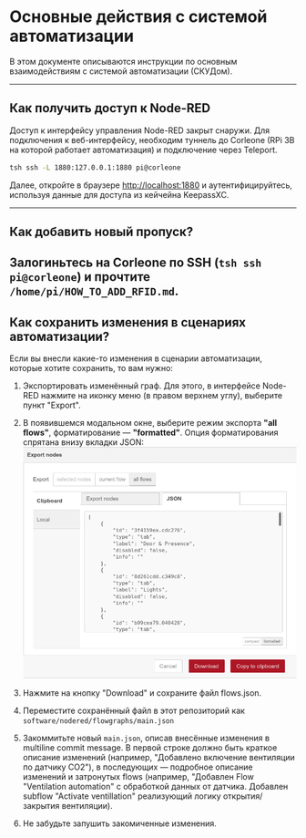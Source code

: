 # Основные действия с системой автоматизации
В этом документе описываются инструкции по основным взаимодействиям с системой автоматизации (СКУДом).

-----

## Как получить доступ к Node-RED
Доступ к интерфейсу управления Node-RED закрыт снаружи. 
Для подключения к веб-интерфейсу, необходим туннель до Corleone (RPi 3B на которой работает автоматизация)
и подключение через Teleport.

```bash
tsh ssh -L 1880:127.0.0.1:1880 pi@corleone
```

Далее, откройте в браузере [http://localhost:1880](http://localhost:1880) и аутентифицируйтесь, 
используя данные для доступа из кейчейна KeepassXC.

-----

## Как добавить новый пропуск?
Залогиньтесь на Corleone по SSH (`tsh ssh pi@corleone`) и прочтите `/home/pi/HOW_TO_ADD_RFID.md`.
-----

## Как сохранить изменения в сценариях автоматизации?
Если вы внесли какие-то изменения в сценарии автоматизации, которые хотите сохранить, то вам нужно:

  1. Экспортировать изменённый граф. Для этого, в интерфейсе Node-RED нажмите на иконку меню (в правом верхнем углу),
     выберите пункт "Export".

  2. В появившемся модальном окне, выберите режим экспорта **"all flows"**, форматирование — **"formatted"**. 
  Опция форматирования спрятана внизу вкладки JSON:
  ![NodeRed export](./nodered_export.png)

  3. Нажмите на кнопку "Download" и сохраните файл flows.json.

  4. Переместите сохранённый файл в этот репозиторий как `software/nodered/flowgraphs/main.json`

  5. Закоммитьте новый `main.json`, описав внесённые изменения в multiline commit message. В первой строке должно быть краткое описание 
     изменений (например, "Добавлено включение вентиляции по датчику CO2"), в последующих — подробное описание 
     изменений и затронутых flows (например, "Добавлен Flow "Ventilation automation" с обработкой данных от датчика.
     Добавлен subflow "Activate ventillation" реализующий логику открытия/закрытия вентиляции).

  6. Не забудьте запушить закомиченные изменения.
